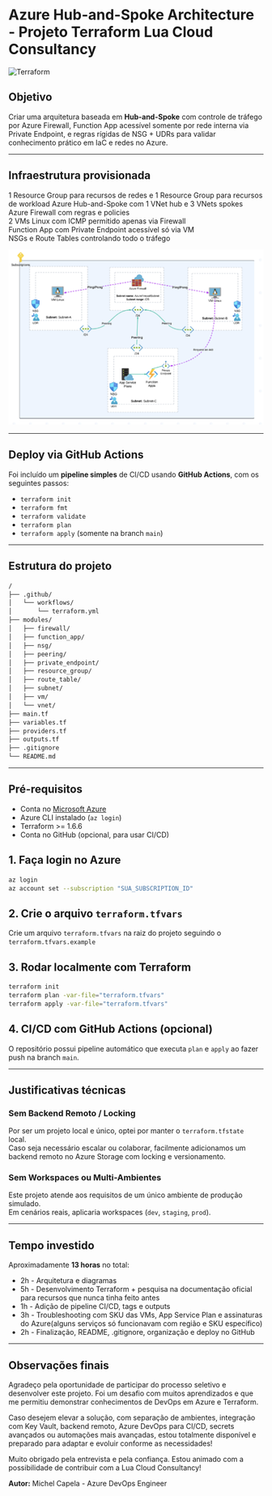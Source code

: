 
# Azure Hub-and-Spoke Architecture - Projeto Terraform Lua Cloud Consultancy

![Terraform](https://github.com/michelcapela/terraform-azure-hubspoke/actions/workflows/terraform.yml/badge.svg)

## Objetivo

Criar uma arquitetura baseada em **Hub-and-Spoke** com controle de tráfego por Azure Firewall, Function App acessível somente por rede interna via Private Endpoint, e regras rígidas de NSG + UDRs para validar conhecimento prático em IaC e redes no Azure.

---

## Infraestrutura provisionada

1 Resource Group para recursos de redes e 1 Resource Group para recursos de workload
Azure Hub-and-Spoke com 1 VNet hub e 3 VNets spokes  
Azure Firewall com regras e policies  
2 VMs Linux com ICMP permitido apenas via Firewall  
Function App com Private Endpoint acessível só via VM  
NSGs e Route Tables controlando todo o tráfego  

![Diagrama da arquitetura](images/diagrama.png)

---

## Deploy via GitHub Actions

Foi incluído um **pipeline simples** de CI/CD usando **GitHub Actions**, com os seguintes passos:

- `terraform init`
- `terraform fmt`
- `terraform validate`
- `terraform plan`
- `terraform apply` (somente na branch `main`)

---

## Estrutura do projeto

```bash
/
├── .github/
│   └── workflows/
│       └── terraform.yml    
├── modules/                   
│   ├── firewall/
│   ├── function_app/
│   ├── nsg/
│   ├── peering/
│   ├── private_endpoint/
│   ├── resource_group/
│   ├── route_table/
│   ├── subnet/
│   ├── vm/
│   └── vnet/
├── main.tf
├── variables.tf
├── providers.tf
├── outputs.tf
├── .gitignore
└── README.md
```

---

## Pré-requisitos

- Conta no [Microsoft Azure](https://azure.microsoft.com/)
- Azure CLI instalado (`az login`)
- Terraform >= 1.6.6
- Conta no GitHub (opcional, para usar CI/CD)

## 1. Faça login no Azure

```bash
az login
az account set --subscription "SUA_SUBSCRIPTION_ID"
```

## 2. Crie o arquivo `terraform.tfvars`

Crie um arquivo `terraform.tfvars` na raiz do projeto seguindo o `terraform.tfvars.example`

## 3. Rodar localmente com Terraform

```bash
terraform init
terraform plan -var-file="terraform.tfvars"
terraform apply -var-file="terraform.tfvars"
```

## 4. CI/CD com GitHub Actions (opcional)

O repositório possui pipeline automático que executa `plan` e `apply` ao fazer push na branch `main`.

---

## Justificativas técnicas

### Sem Backend Remoto / Locking
Por ser um projeto local e único, optei por manter o `terraform.tfstate` local.  
Caso seja necessário escalar ou colaborar, facilmente adicionamos um backend remoto no Azure Storage com locking e versionamento.

### Sem Workspaces ou Multi-Ambientes
Este projeto atende aos requisitos de um único ambiente de produção simulado.  
Em cenários reais, aplicaria workspaces (`dev`, `staging`, `prod`).

---

## Tempo investido

Aproximadamente **13 horas** no total:

- 2h - Arquitetura e diagramas
- 5h - Desenvolvimento Terraform + pesquisa na documentação oficial para recursos que nunca tinha feito antes
- 1h - Adição de pipeline CI/CD, tags e outputs
- 3h - Troubleshooting com SKU das VMs, App Service Plan e assinaturas do Azure(alguns serviços só funcionavam com região e SKU específico)
- 2h - Finalização, README, .gitignore, organização e deploy no GitHub

---

## Observações finais

Agradeço pela oportunidade de participar do processo seletivo e desenvolver este projeto. Foi um desafio com muitos aprendizados e que me permitiu demonstrar conhecimentos de DevOps em Azure e Terraform.

Caso desejem elevar a solução, com separação de ambientes, integração com Key Vault, backend remoto, Azure DevOps para CI/CD, secrets avançados ou automações mais avançadas, estou totalmente disponível e preparado para adaptar e evoluir conforme as necessidades!

Muito obrigado pela entrevista e pela confiança. Estou animado com a possibilidade de contribuir com a Lua Cloud Consultancy!

**Autor:** Michel Capela - Azure DevOps Engineer
